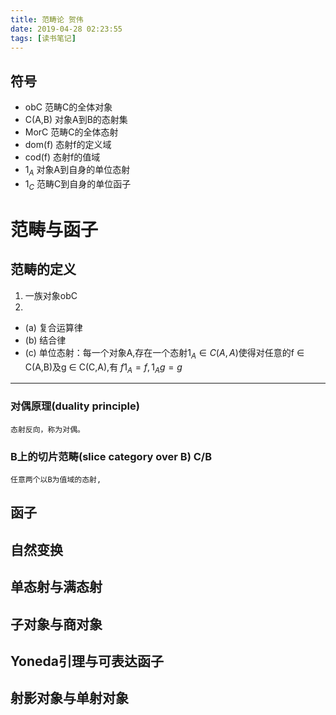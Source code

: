 ```yaml
---
title: 范畴论 贺伟
date: 2019-04-28 02:23:55
tags: [读书笔记]
---
```

## 符号
 - obC 范畴C的全体对象
 - C(A,B) 对象A到B的态射集
 - MorC 范畴C的全体态射
 - dom(f) 态射f的定义域
 - cod(f) 态射f的值域
 - $1_A$ 对象A到自身的单位态射
 - $1_C$ 范畴C到自身的单位函子

# 范畴与函子
## 范畴的定义
1. 一族对象obC
2. 
- (a) 复合运算律
- (b) 结合律
- (c) 单位态射：每一个对象A,存在一个态射$1_A ∈ C(A,A)$使得对任意的f ∈ C(A,B)及g ∈ C(C,A),有
$f1_A = f,   1_Ag = g$
---

### 对偶原理(duality principle) 
    态射反向，称为对偶。
### B上的切片范畴(slice category over B) C/B
    任意两个以B为值域的态射,

## 函子
  
## 自然变换
## 单态射与满态射
## 子对象与商对象
## Yoneda引理与可表达函子
## 射影对象与单射对象
